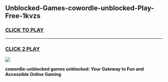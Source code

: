
## Unblocked-Games-cowordle-unblocked-Play-Free-1kvzs
<h3>
<a href="https://premium76.site?title=cowordle-unblocked&ref=20M">CLICK TO PLAY</a></h3>
<hr>

<h3>
<a href="https://premium76.site?title=cowordle-unblocked&ref=20M">CLICK 2 PLAY</a>
  
</h3>

<a href="https://premium76.site?title=cowordle-unblocked&ref=19M"><img src="https://clearcache.store/games.png"></a>


**cowordle-unblocked games unblocked: Your Gateway to Fun and Accessible Online Gaming**
